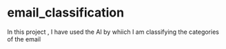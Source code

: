 # email_classification
In this project , I have used the AI by whiich I am classifying the categories of the email
